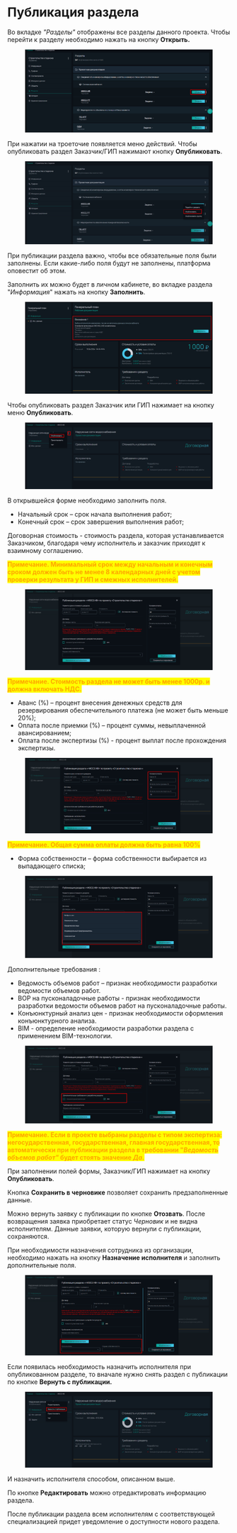 # Публикация раздела

Во вкладке _"Разделы"_ отображены все разделы данного проекта. Чтобы перейти к разделу необходимо нажать на кнопку **Открыть.**

<figure><img src="../../gitbook/assets/image (276).png" alt=""><figcaption></figcaption></figure>

При нажатии на троеточие появляется меню действий. Чтобы опубликовать раздел Заказчик/ГИП нажимают кнопку **Опубликовать**.

<figure><img src="../../gitbook/assets/image (277).png" alt=""><figcaption></figcaption></figure>

При публикации раздела важно, чтобы все обязательные поля были заполнены. Если какие-либо поля будут не заполнены, платформа оповестит об этом.&#x20;

Заполнить их можно будет в личном кабинете, во вкладке раздела "_Информация_" нажать на кнопку **Заполнить**.

<figure><img src="../../gitbook/assets/image (278).png" alt=""><figcaption></figcaption></figure>

Чтобы опубликовать раздел Заказчик или ГИП нажимает на кнопку меню **Опубликовать**.

<figure><img src="../../gitbook/assets/image (279).png" alt=""><figcaption></figcaption></figure>

В открывшейся форме необходимо заполнить поля.

* Начальный срок – срок начала выполнения работ;
* Конечный срок – срок завершения выполнения работ;

Договорная стоимость - стоимость раздела, которая устанавливается Заказчиком, благодаря чему исполнитель и заказчик приходят к взаимному соглашению.

<mark style="color:orange;">**Примечание. Минимальный срок между начальным и конечным сроком должен быть не менее 8 календарных дней с учетом проверки результата у ГИП и смежных исполнителей.**</mark>

<figure><img src="../../gitbook/assets/image (280).png" alt=""><figcaption></figcaption></figure>

<mark style="color:orange;">**Примечание. Стоимость раздела не может быть менее 1000р. и должна включать НДС.**</mark>

* Аванс (%) – процент внесения денежных средств для резервирования обеспечительного платежа (не может быть меньше 20%);
* Оплата после приемки (%) –   процент суммы, невыплаченной авансированием;
* Оплата после экспертизы (%) - процент выплат после прохождения экспертизы.

<figure><img src="../../gitbook/assets/image (281).png" alt=""><figcaption></figcaption></figure>

<mark style="color:orange;">**Примечание. Общая сумма оплаты должна быть равна 100%**</mark>

* Форма собственности – форма собственности выбирается из выпадающего списка;

<figure><img src="../../gitbook/assets/image (282).png" alt=""><figcaption></figcaption></figure>

Дополнительные требования :

* Ведомость объемов работ – признак необходимости разработки ведомости объемов работ.&#x20;
* ВОР на пусконаладочные работы - признак необходимости разработки ведомости объемов работ на пусконаладочные работы.
* Конъюнктурный анализ цен -  признак необходимости оформления конъюнктурного анализа.
* BIM - определение необходимости разработки раздела с применением BIM-технологии.

<figure><img src="../../gitbook/assets/image (283).png" alt=""><figcaption></figcaption></figure>

<mark style="color:orange;">**Примечание. Если в проекте выбраны разделы с типом экспертиза: негосударственная, государственная, главная государственная, то автоматически при публикации раздела в требовании "**</mark>_<mark style="color:orange;">**Ведомость объемов работ"**</mark>_<mark style="color:orange;">**&#x20;**</mark><mark style="color:orange;">**будет стоять значение**</mark><mark style="color:orange;">**&#x20;**</mark>_<mark style="color:orange;">**Да.**</mark>_

При заполнении полей формы, Заказчик/ГИП нажимает на кнопку **Опубликовать**.

Кнопка **Сохранить в черновике** позволяет сохранить предзаполненные данные.

Можно вернуть заявку с публикации по кнопке **Отозвать**. После возвращения заявка приобретает статус _Черновик_ и не видна исполнителям. Данные заявки, которую вернули с публикации, сохраняются.

При необходимости назначения сотрудника из организации, необходимо нажать на кнопку **Назначение исполнителя** и заполнить дополнительные поля.

<figure><img src="../../gitbook/assets/image (284).png" alt=""><figcaption></figcaption></figure>

Если появилась необходимость назначить исполнителя при опубликованном разделе, то вначале нужно снять раздел с публикации по кнопке **Вернуть с публикации.**

<figure><img src="../../gitbook/assets/image (285).png" alt=""><figcaption></figcaption></figure>

И назначить исполнителя способом, описанном выше.

По кнопке **Редактировать** можно отредактировать информацию раздела.

После публикации раздела всем исполнителям с соответствующей специализацией придет уведомление о доступности нового раздела.
